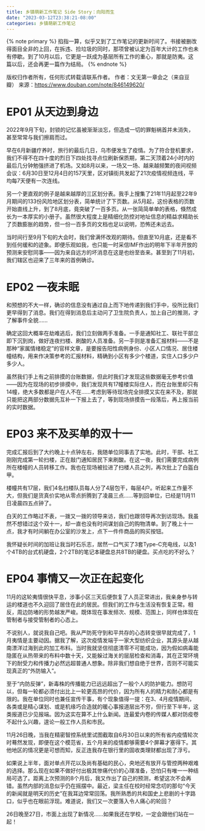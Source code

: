```yaml
---
title: 乡镇萌新工作笔记 Side Story：向阳而生
date: "2023-03-12T23:38:21-08:00"
categories: 乡镇萌新工作笔记
---
```

{% note primary %}
掐指一算，似乎又到了工作笔记的更新时间了。书接被删改得面目全非的上回，在拆违、捡垃圾的同时，那项曾被认定为百年大计的工作也未有停歇。到了10月以后，它更是一跃成为基层所有工作的重心，那就是防夷。这篇以后，还会再更一篇作为结局。
{% endnote %}

版权归作者所有，任何形式转载请联系作者。
作者：文无第一章会之（来自豆瓣）
来源：https://www.douban.com/note/846149620/

# EP01 从天边到身边

2022年9月下旬，封锁的记忆虽被渐渐淡忘，但造成一切的罪魁祸首并未消失，甚至常常与我们擦肩而过。

早在6月新疆疗养时，旅行的最后几日，乌市便发生了疫情。为了符合登机要求，我们不得不在四十度的烈日下四处找寻点位刷新保质期，第二天顶着24小时内的最后几分钟勉强挤进了机场。又如8月以来，一场又一场、越来越频繁的夜间视频会议：6月30日至12月4日的157天里，区对镇街共发起了21次疫情视频连线，平均每7天便有一次连线。

另一个更直观的例子是越来越厚的三区划分表。我手上搜集了21年11月起至22年9月期间的133份风险地区划分表，简单统计了下页数。从5月起，这份表格的页数开始直线上升，到了8月底，竟突破了一百多页。从一张简简单单的表格，倏然成长为一本厚实的小册子。虽然很大程度上是精细化防控对地址信息的精益求精助长了页数膨胀的趋势，但一份一百多页的文档也足以说明，恐怖还未远去。

当时间行至9月下旬的大会时，我们曾满怀改观的期待。但直至10月底，还是看不到任何缓和的迹象。即便乐观如我，也只能一时采信IMF作出的明年下半年开放的预测来安慰同事——因为来自远方的坏消息在这是也纷至沓来。甚至到了11月初，我们辖区也迎来了三年来的首例确诊。

# EP02 一夜未眠

和预想的不大一样，确诊的信息没有通过自上而下地传递到我们手中，役所比我们更早得到了消息。我们在得到消息后主动问了卫生院负责人，加上自己的推测，才了解事件全貌……

确定这回大概率在劫难逃后，我们立刻做两手准备。一手是通知社工、联社干部立即下沉到岗，做好连夜扫楼、刷酸的人员准备。另一手则是准备汇报材料——不是那种“家属情绪稳定”的官样文章，是要报告阳性病例身份、小区人口情况、居住楼幢结构，用来作决策参考的汇报材料，精确到小区有多少个楼道，实住人口多少户多少人。

虽然我们手上有之前排摸的台账数据，但此时我们才发现这些数据毫无参考价值——因为在现场的初步排摸中，我们发现共有17幢楼实际住人，而在台账里却只有14幢，绝大多数都是户在人不在……考虑到等待现场完全排摸又实在来不及，那就只能把这两部分数据先互补一下报上去了，等到现场排摸告一段落后，再上报当前的实时数据。

# EP03 来不及买单的双十一

完成汇报后到了大约晚上十点钟左右，我随单位同事去了实地。此时，干部、社工刚刚完成第一轮扫楼，正在敲门通知居民下来刷酸。在这一夜，我们需要完成病例所在楼幢的人员转移工作。我也在现场被拉进了扫楼人员之列，再次批上了白盔白甲。

楼幢共有17层，我们4名扫楼队员每人分了4层包干，每层4户。听起来工作量不大，但我们是货真价实地从零点折腾到了凌晨三点……等到回单位，已经是11月11日凌晨四五点钟了。

白天的工作略过不表，一拨又一拨的领导来访，我们也跟领导再次到访现场。我虽然不想错过这个双十一，却一直也没有时间谋划自己的购物清单。到了晚上十一点，我才有时间躺在办公室的沙发上，点下一件件商品的购买按钮。

我怀疑长时间的加班让我当时石乐志，居然一口气买了3套Type-C充电线，以及1个4TB的台式机硬盘，2个2TB的笔记本硬盘总共8TB的硬盘。买点吃的不好么？

# EP04 事情又一次正在起变化

11月的这轮夷情很快平息，涉事小区三天后便恢复了人员正常进出，我亲身参与转运的楼道也不久迎回了居住在此的居民。但我们的工作与生活没有恢复正常。相反，周边防堵的形势越发严峻。既体现在事发频次、规模、范围上，同样也体现在管制者与接受管制者的心态上。

不说别人，就说我自己吧。我从严防死守到和平共存的心态转变很早就完成了，1月夷情是主要动因。据我了解，这次疫情发端于一家大型纺织企业，其源头是从越南漂洋过海到此的加工布料。当时我就坚信彻底清零不可能成功，因为假如病毒能隐匿在从热带来的布料中数十天，又能躲过海关的层层检查和消毒，其在正常环境下的耐受力和传播力必然远超普通人想象。除非我们想自绝于世界，否则不可能实现真正的“外防输入”。

至于“内防反弹”，新毒株的传播能力已远远超出了一般个人的防护能力。想防可以，但每一轮都必须付出比上一轮更高昂的代价，因为所有人的精力和耐心都是有限的。我在单位同时也兼任宣传干事，有个现象值得一提：在3、4月疫情期间，各类或是精心谋划、或是机缘巧合造就的暖心事报道层出不穷，但行至下半年，这类报道已少见报端。因为这实在算不上什么新闻。连最爱内卷的传媒人都对防疫卷不起什么兴趣，遑论一般工作人员和市民。

11月26日晚，当我在精密智控系统里试图截取自6月30日以来的所有省内疫情轮次时蓦然发现，即便在这个模范省，五个月来的疫情都够需要4个屏幕才塞得下。其他地区的情况更是可想而知，反正连我存在银行里的固收类理财都出现了浮亏。

如果说上半年，面对单点开花以及尚有基础的民心，央地还有放开与管控两种艰难的选择。那么现在如果不做好付出极其惨痛代价的心理准备，恐怕只有唯一一种结局可选了。距离上次预测的8个月后，我又作出了自己的预测，希望这次不会再错。虽然内部的消息似乎仍在摇摆中。最近，梁主任在校时经常念叨的那句“今天的新闻就是明天的历史”在我耳边常常回荡。我所熟悉的共和国史上悲剧的十字路口，似乎也在眼前浮现。难道说，我们又一次要落入令人痛心的轮回？

26日晚至27日，市面上出现了新情况……如果我还在学校，一定会跟他们站在一起！